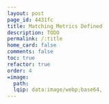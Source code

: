 ```yaml
---
layout: post
page_id: 4431fc
title: Matching Metrics Defined
description: TODO
permalink: /:title
home_card: false
comments: false
toc: true
refactor: true
order: 4
=image:
  path:
  lqip: data:image/webp;base64,
---
```

